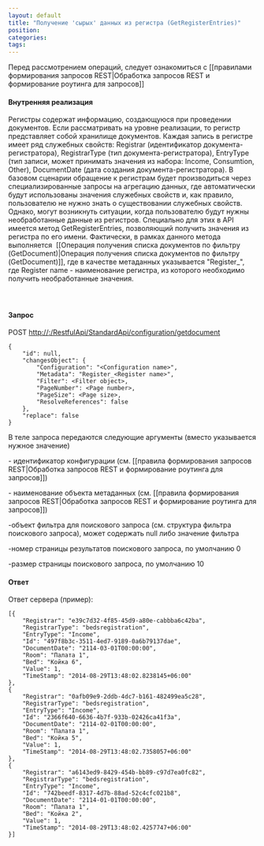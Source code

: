 ```yaml
---
layout: default
title: "Получение 'сырых' данных из регистра (GetRegisterEntries)"
position: 
categories: 
tags: 
---
```


Перед рассмотрением операций, следует ознакомиться с [[правилами формирования запросов REST|Обработка запросов REST и формирование роутинга для запросов]]

#### Внутренняя реализация

Регистры содержат информацию, создающуюся при проведении документов. Если рассматривать на уровне реализации, то регистр представляет собой хранилище документов. Каждая запись в регистре имеет ряд служебных свойств: Registrar (идентификатор документа-регистратора), RegistrarType (тип документа-регистратора), EntryType (тип записи, может принимать значения из набора: Income, Consumtion, Other), DocumentDate (дата создания документа-регистратора). В базовом сценарии обращение к регистрам будет производиться через специализированные запросы на агрегацию данных, где автоматически будут использованы значения служебных свойств и, как правило, пользователю не нужно знать о существовании служебных свойств. Однако, могут возникнуть ситуации, когда пользователю будут нужны необработанные данные из регистров. Специально для этих в API имеется метод GetRegisterEntries, позволяющий получить значения из регистра по его имени. Фактически, в рамках данного метода выполняется  [[Операция получения списка документов по фильтру (GetDocument)|Операция получения списка документов по фильтру (GetDocument)]], где в качестве метаданных указывается "Register_<Register name>", где Register name - наименование регистра, из которого необходимо получить необработанные значения.

####  

#### Запрос

POST [http://<ServerName>:<PortName>/RestfulApi/StandardApi/configuration/getdocument](http://10.10.1.82:9999/RestfulApi/StandardApi/configuration/getdocument)

```
{
	"id": null,
	"changesObject": {
		"Configuration": "<Configuration name>",
		"Metadata": "Register_<Register name>",
		"Filter": <Filter object>,
		"PageNumber": <Page number>,
		"PageSize": <Page size>,
		"ResolveReferences": false
	},
	"replace": false
}
```

В теле запроса передаются следующие аргументы (вместо <parameter name> указывается нужное значение)

<Configuration name> - идентификатор конфигурации (см. [[правила формирования запросов REST|Обработка запросов REST и формирование роутинга для запросов]])

<Metadata name> - наименование объекта метаданных (см. [[правила формирования запросов REST|Обработка запросов REST и формирование роутинга для запросов]])

<Filter object> -объект фильтра для поискового запроса (см. структура фильтра поискового запроса), может содержать null либо значение фильтра

<Page number> -номер страницы результатов поискового запроса, по умолчанию 0

<Page size> -размер страницы поискового запроса, по умолчанию 10

#### Ответ

Ответ сервера (пример):

```
[{
	"Registrar": "e39c7d32-4f85-45d9-a80e-cabbba6c42ba",
	"RegistrarType": "bedsregistration",
	"EntryType": "Income",
	"Id": "497f8b3c-3511-4ed7-9189-0a6b79137dae",
	"DocumentDate": "2114-03-01T00:00:00",
	"Room": "Палата 1",
	"Bed": "Койка 6",
	"Value": 1,
	"TimeStamp": "2014-08-29T13:48:02.8238145+06:00"
},
{
	"Registrar": "0afb09e9-2ddb-4dc7-b161-482499ea5c28",
	"RegistrarType": "bedsregistration",
	"EntryType": "Income",
	"Id": "2366f640-6636-4b7f-933b-02426ca41f3a",
	"DocumentDate": "2114-02-01T00:00:00",
	"Room": "Палата 1",
	"Bed": "Койка 5",
	"Value": 1,
	"TimeStamp": "2014-08-29T13:48:02.7358057+06:00"
},
{
	"Registrar": "a6143ed9-8429-454b-bb89-c97d7ea0fc82",
	"RegistrarType": "bedsregistration",
	"EntryType": "Income",
	"Id": "742beedf-8317-4d7b-88ad-52c4cfc021b8",
	"DocumentDate": "2114-01-01T00:00:00",
	"Room": "Палата 1",
	"Bed": "Койка 2",
	"Value": 1,
	"TimeStamp": "2014-08-29T13:48:02.4257747+06:00"
}]
```

